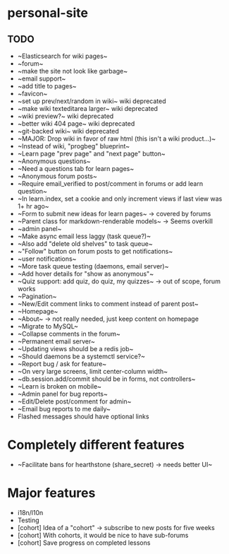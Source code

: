 # personal-site

## TODO
- ~Elasticsearch for wiki pages~
- ~forum~
- ~make the site not look like garbage~
- ~email support~
- ~add title to pages~
- ~favicon~
- ~set up prev/next/random in wiki~ wiki deprecated
- ~make wiki texteditarea larger~ wiki deprecated
- ~wiki preview?~ wiki deprecated
- ~better wiki 404 page~ wiki deprecated
- ~git-backed wiki~ wiki deprecated
- ~MAJOR: Drop wiki in favor of raw html (this isn't a wiki product...)~
- ~Instead of wiki, "progbeg" blueprint~
- ~Learn page "prev page" and "next page" button~
- ~Anonymous questions~
- ~Need a questions tab for learn pages~
- ~Anonymous forum posts~
- ~Require email_verified to post/comment in forums or add learn question~
- ~In learn.index, set a cookie and only increment views if last view was 1+ hr ago~
- ~Form to submit new ideas for learn pages~ -> covered by forums
- ~Parent class for markdown-renderable models~ -> Seems overkill
- ~admin panel~
- ~Make async email less laggy (task queue?)~
- ~Also add "delete old shelves" to task queue~
- ~"Follow" button on forum posts to get notifications~
- ~user notifications~
- ~More task queue testing (daemons, email server)~
- ~Add hover details for "show as anonymous"~
- ~Quiz support: add quiz, do quiz, my quizzes~ -> out of scope, forum works
- ~Pagination~
- ~New/Edit comment links to comment instead of parent post~
- ~Homepage~
- ~About~ -> not really needed, just keep content on homepage
- ~Migrate to MySQL~
- ~Collapse comments in the forum~
- ~Permanent email server~
- ~Updating views should be a redis job~
- ~Should daemons be a systemctl service?~
- ~Report bug / ask for feature~
- ~On very large screens, limit center-column width~
- ~db.session.add/commit should be in forms, not controllers~
- ~Learn is broken on mobile~
- ~Admin panel for bug reports~
- ~Edit/Delete post/comment for admin~
- ~Email bug reports to me daily~
- Flashed messages should have optional links

# Completely different features
- ~Facilitate bans for hearthstone (share_secret) -> needs better UI~

# Major features
- i18n/l10n
- Testing
- [cohort] Idea of a "cohort" -> subscribe to new posts for five weeks
- [cohort] With cohorts, it would be nice to have sub-forums
- [cohort] Save progress on completed lessons
